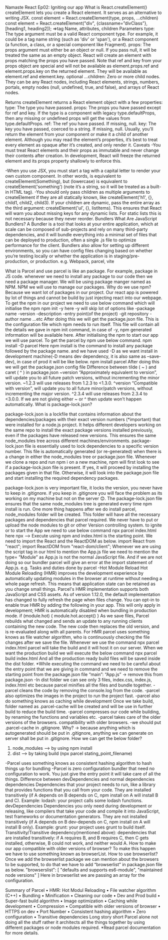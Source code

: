 Namaste React
Ep02: Igniting our app
What is React.createElement()
createElement lets you create a React element. It serves as an alternative to writing JSX.
const element = React.createElement(type, props, ...children)
const element = React.createElement("div", {classname=”divClass”}, [heading1, heading2]);
=>tag Name, attributes, children
Parameters
type: The type argument must be a valid React component type. For example, it could be a tag name string (such as 'div' or 'span'), or a React component (a function, a class, or a special component like Fragment).
props: The props argument must either be an object or null. If you pass null, it will be treated the same as an empty object. React will create an element with props matching the props you have passed. Note that ref and key from your props object are special and will not be available as element.props.ref and element.props.key on the returned element. They will be available as element.ref and element.key.
optional ...children: Zero or more child nodes. They can be any React nodes, including React elements, strings, numbers, portals, empty nodes (null, undefined, true, and false), and arrays of React nodes.

Returns
createElement returns a React element object with a few properties:
type: The type you have passed.
props: The props you have passed except for ref and key. If the type is a component with legacy type.defaultProps, then any missing or undefined props will get the values from type.defaultProps.
ref: The ref you have passed. If missing, null.
key: The key you have passed, coerced to a string. If missing, null.
Usually, you’ll return the element from your component or make it a child of another element. Although you may read the element’s properties, it’s best to treat every element as opaque after it’s created, and only render it.
Caveats
-You must treat React elements and their props as immutable and never change their contents after creation. In development, React will freeze the returned element and its props property shallowly to enforce this.

-When you use JSX, you must start a tag with a capital letter to render your own custom component. In other words, <Something /> is equivalent to createElement(Something), but <something /> (lowercase) is equivalent to createElement('something') (note it’s a string, so it will be treated as a built-in HTML tag).
-You should only pass children as multiple arguments to createElement if they are all statically known, like createElement('h1', {}, child1, child2, child3). If your children are dynamic, pass the entire array as the third argument: createElement('ul', {}, listItems). This ensures that React will warn you about missing keys for any dynamic lists. For static lists this is not necessary because they never reorder.
Bundlers
What Are JavaScript Bundlers?
A Bundler is a tool that looks at your entire application, which at scale can be composed of sub-projects and rely on many third-party dependencies, and it will bundle everything into a minimal set of files that can be deployed to production, often a single .js file to optimize performance for the client.
Bundlers also allow for setting up different environments, so you can have config files changing based on whether you’re testing locally or whether the application is in staging/pre-production, or production.
e.g. Webpack, parcel, vite

What is Parcel and use
parcel is like an package. For example, package in JS code. whenever we need to install any package to our code then we need a package manager. We will be using package manger named as NPM.
NPM we will use to manage our packages.
Why do we use npm?
Because we want lot of packages in our project. Our react app is powered by lot of things and cannot be build by just injecting react into our webpage.  
To get the npm in our project we need to use below command which will initialise the npm
npm init -y
here -y will skip lot of options like
-package name
-version
-description
-entry point(of the project)
-git repository
-author name
...etc
After doing this we will get the package.json file. This is the configuration file which npm needs to run itself.
This file will contain all the details we gave in npm init command, in case of -y, npm generated information will be available here.
After initialising the npm to start our app we will use parcel.
To get the parcel by npm use below command.
npm install -D parcel
Here npm install is the command to install any package followed by the package name. and we have used -D as we want install in development machine(-D means dev dependency, it is also same as –save-dev), in case of prod it will be like below.
npm install parcel
After doing this we will get the package.json config file
Difference between tilde ( ~ ) and caret ( ^ ) in package.json
~version “Approximately equivalent to version”, will update you to all future patch versions, without incrementing the minor version. ~1.2.3 will use releases from 1.2.3 to <1.3.0.
^version “Compatible with version”, will update you to all future minor/patch versions, without incrementing the major version. ^2.3.4 will use releases from 2.3.4 to <3.0.0.
If we are not giving either ~ or ^ then update won’t happen automatically.
What is package-lock.json?

package-lock.json is a lockfile that contains information about the dependencies/packages with their exact version numbers (\*important) that were installed for a node.js project.
It helps different developers working on the same repo to install the exact package versions installed previously, even if the packages have released new versions. This ensures the same node_modules tree across different machines/environments.
package-lock.json file is essentially used to lock dependencies to a specific version number.
This file is automatically generated (or re-generated) when there is a change in either the node_modules tree or package.json file.
Whenever we clone a repo and run npm i on a new machine, npm will first look to see if a package-lock.json file is present. If yes, it will proceed by installing the packages given in that file. Otherwise, it will look into the package.json file and start installing the required dependency packages.

package-lock.json is very important file, it locks the version, you never have to keep in .gitignore. if you keep in .gitignore you will face the problem as its working on my machine but not on the server 😊.
The package-lock.json file ensures that the same node_modules tree is generated every time npm install is run.
One more thing happens after we do install parcel, node_modules folder will be created. This folder will have all the necessary packages and dependencies that parcel required.
We never have to put or upload the node modules to git or other Version controlling system.
to ignite or to start the App we need to use below command
npx parcel index.html
here npx --> Execute using npm and index.html is the starting point.
We need to import the React and the ReactDOM as below.
import React from "react";
import ReactDOM from "react-dom/client";
Whenever we are using the script tag in our html to mention the App.js file we need to mention the type= ”Module” as App.js is not the normal JavaScript file. And if we are not doing so our bundler parcel will give an error at the import statement of App.js.
e.g. <script type="module" src="App.js"></script>
Tasks and duties done by parcel
-Hot Module Reload
Hot Module Reloading (HMR) improves the development experience by automatically updating modules in the browser at runtime without needing a whole page refresh. This means that application state can be retained as you change small things. Parcel's HMR implementation supports both JavaScript and CSS assets. As of version 1.12.0, the default implementation has changed to fully refresh the page when files change. You can opt-in to enable true HMR by adding the following in your app. This will only apply in development; HMR is automatically disabled when bundling in production mode.
if (module.hot) {
module.hot.accept()
}
As we save files, Parcel rebuilds what changed and sends an update to any running clients containing the new code. The new code then replaces the old version, and is re-evaluated along with all parents.
For HMR parcel uses something knows as file watcher algorithm, who is continuously checking the file changes after we save the file.
Whenever we use the command npx parcel index.html parcel will take the build and it will host it on our server.
When we want the production build we will execute the below command
npx parcel build index.html
And all the production ready build files will be saved inside the dist folder.
\*While executing the command we need to be careful about the entry point that we are giving in command and we need to remove the starting point from the package.json file
“main”: “App.js” -> remove this from package.json
-In dist folder we can see only 3 files, index.css, index.js, index.html etc because parcel minifies all the files and bundle together.
-parcel cleans the code by removing the console.log from the code.
-parcel also optimizes the images in the project to run the project fast.
-parcel also do something knows as caching while development
Once we take build, folder named as .parcel-cache will be created and will be use in further build to reduce the build time.
-parcel compresses our code while building, by renaming the functions and variables etc.
-parcel takes care of the older versions of the browsers. compatibility with older browsers.
-we should put .parcel-cache in .gitignore.
Why? -> because anything which is autogenerated should be put in .gitignore, anything we can generate on server shall be put in .gitignore.
How we can get the below folder?

1. node_modules –> by using npm install
2. dist –> by taking build (npx parcel stating_point_filename)

-Parcel uses something knows as consistent hashing algorithm to hash things up for bundling
-Parcel is zero configuration bundler that need no configuration to work. You just give the entry point it will take care of all the things.
Difference between devDependencies and normal dependencies
dependencies
Dependencies that your project needs to run, like a library that provides functions that you call from your code.
They are installed transitively (if A depends on B depends on C, npm install on A will install B and C).
Example: lodash: your project calls some lodash functions.
devDependencies
Dependencies you only need during development or releasing, like compilers that take your code and compile it into JavaScript, test frameworks or documentation generators.
They are not installed transitively (if A depends on B dev-depends on C, npm install on A will install B only).
Example: grunt: your project uses grunt to build itself.
Transitivity/Transitive dependency(mentioned above):
dependencies that are installed transitively: if A requires B, and B requires C, then C gets installed, otherwise, B could not work, and neither would A.
How to make our app compatible with older versions of browser?
To make this happen we have to use something known as browserList.
How to use browserlist?
Once we add the browserlist package we can mention about the browsers to be supported, to do that we have to add “browserlist” in package.json file as below.
"browserslist": [
"defaults and supports es6-module",
"maintained node versions"
]
Here in browserlist we are passing an array for the configuration.

Summary of Parcel
• HMR: Hot Modul Reloading
• File watcher algorithm (C++)
• Bundling
• Minification
• Cleaning our code
• Dev and Prod build
• Super-fast build algorithm
• Image optimization
• Caching while development
• Compression
• Compatible with older versions of browser
• HTTPS on dev
• Port Number
• Consistent hashing algorithm
• Zero configuration
• Transitive dependencies
Long story short Parcel alone not doing all the stuff rather it architects all the things together by using different packages or node modules required.
\*Read parcel documentation for more details.
